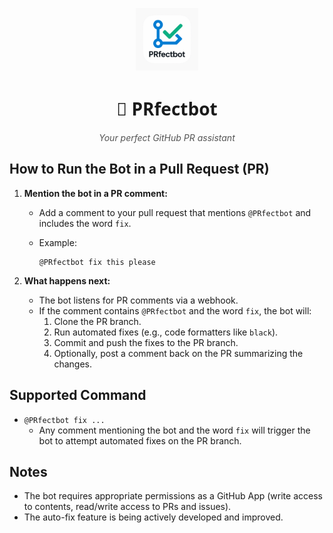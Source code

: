 <p align="center">
  <img src="./brand/PRfectbot.ai.png" alt="PRfectbot Logo" height="100">
</p>
<h1 align="center" style="font-family: 'Segoe UI', Tahoma, Geneva, Verdana, sans-serif; font-weight: 800;">
  🤖 PRfectbot
</h1>
<p align="center" style="font-style: italic; color: #555;">
  Your perfect GitHub PR assistant
</p>


## How to Run the Bot in a Pull Request (PR)

1. **Mention the bot in a PR comment:**

   - Add a comment to your pull request that mentions `@PRfectbot` and includes the word `fix`.
   - Example:

     ```
     @PRfectbot fix this please
     ```

2. **What happens next:**
   - The bot listens for PR comments via a webhook.
   - If the comment contains `@PRfectbot` and the word `fix`, the bot will:
     1. Clone the PR branch.
     2. Run automated fixes (e.g., code formatters like `black`).
     3. Commit and push the fixes to the PR branch.
     4. Optionally, post a comment back on the PR summarizing the changes.

## Supported Command

- `@PRfectbot fix ...`
  - Any comment mentioning the bot and the word `fix` will trigger the bot to attempt automated fixes on the PR branch.

## Notes

- The bot requires appropriate permissions as a GitHub App (write access to contents, read/write access to PRs and issues).
- The auto-fix feature is being actively developed and improved.
